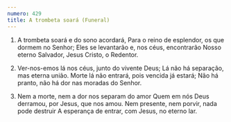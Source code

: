 ```yaml
---
numero: 429
title: A trombeta soará (Funeral)
---
```

1. A trombeta soará e do sono acordará,
Para o reino de esplendor, os que dormem no Senhor;
Eles se levantarão e, nos céus, encontrarão
Nosso eterno Salvador, Jesus Cristo, o Redentor.

2. Ver-nos-emos lá nos céus, junto do vivente Deus;
Lá não há separação, mas eterna união.
Morte lá não entrará, pois vencida já estará;
Não há pranto, não há dor nas moradas do Senhor.

3. Nem a morte, nem a dor nos separam do amor
Quem em nós Deus derramou, por Jesus, que nos amou.
Nem presente, nem porvir, nada pode destruir
A esperança de entrar, com Jesus, no eterno lar.
